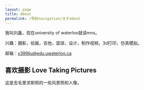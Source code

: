 ```yaml
---
layout: page
title: About
permalink: /导航navigation/关于about
---
```

我叫刘鑫，现在university of waterloo就读mns。

兴趣：摄影，绘画，吉他，篮球，设计，制作视频，3d打印，仿真模拟。

邮箱：x399liu@edu.uwaterloo.ca

## 喜欢摄影 Love Taking Pictures
这是去毛里求斯照的一些风景照和人像。

<section>
  <link rel="stylesheet" href="/css/swiper.min.css">
  <style>
      body {}
      .swiper-container {
            width: 100%;
            padding-top: 50px;
            padding-bottom: 50px;
        }
      .swiper-slide {
            background-position: center;
            background-size: cover;
            width: 300px;
            height: 300px;
        }
  </style>
  <div class="swiper-container">
          <div class="swiper-wrapper">
              <div class="swiper-slide" style="background-image:url(http://ww2.sinaimg.cn/mw690/8db2c8cbgw1f4mu1zjvo4j20q90higqh.jpg)"></div>
              <div class="swiper-slide" style="background-image:url(http://ww2.sinaimg.cn/mw690/8db2c8cbgw1f4mu1uehx2j20q90hiap2.jpg)"></div>
              <div class="swiper-slide" style="background-image:url(http://ww4.sinaimg.cn/mw690/8db2c8cbgw1f4mu1t93tdj20q90hitit.jpg)"></div>
              <div class="swiper-slide" style="background-image:url(http://ww2.sinaimg.cn/mw690/8db2c8cbgw1f4mu1vfp9cj20q90hi787.jpg)"></div>
              <div class="swiper-slide" style="background-image:url(http://ww1.sinaimg.cn/mw690/8db2c8cbgw1f4mu1wgduqj20q90hin16.jpg)"></div>
              <div class="swiper-slide" style="background-image:url(http://ww1.sinaimg.cn/mw690/8db2c8cbgw1f4mu1vxt9tj20q90hiq6p.jpg)"></div>
              <div class="swiper-slide" style="background-image:url(http://ww2.sinaimg.cn/mw690/8db2c8cbgw1f91oao6j7yj21kw11x4dd.jpg)"></div>
              <div class="swiper-slide" style="background-image:url(http://ww4.sinaimg.cn/mw690/8db2c8cbgw1f4mu1rpkydj20q90hidki.jpg)"></div>
              <div class="swiper-slide" style="background-image:url(http://ww3.sinaimg.cn/mw690/8db2c8cbgw1f4mu1r8pdmj20q90hin1g.jpg)"></div>
              <div class="swiper-slide" style="background-image:url(http://ww1.sinaimg.cn/mw690/8db2c8cbgw1f4mu1qtpjqj20q90hijux.jpg)"></div>
              <div class="swiper-slide" style="background-image:url(http://ww1.sinaimg.cn/mw690/8db2c8cbgw1f4mu1ol153j20wt0lv0zv.jpg)"></div>
              <div class="swiper-slide" style="background-image:url(http://ww3.sinaimg.cn/mw690/8db2c8cbgw1f4mu1mszz0j20q90hijwi.jpg)"></div>
              <div class="swiper-slide" style="background-image:url(http://ww1.sinaimg.cn/mw690/8db2c8cbgw1f4mu1m30j5j20q90hidkr.jpg)"></div>
              <div class="swiper-slide" style="background-image:url(http://ww4.sinaimg.cn/mw690/8db2c8cbgw1f4mu25ykqbj20q913etdt.jpg)"></div>
              <div class="swiper-slide" style="background-image:url(http://ww4.sinaimg.cn/mw690/8db2c8cbgw1f91oagg11uj21kw2dcnp3.jpg)"></div>
    </div>
    <div class="swiper-pagination"></div>
  </div>
  <script src="/js/swiper.min.js"></script>
  <script>
  var swiper = new Swiper('.swiper-container', {
          pagination: '.swiper-pagination',
          effect: 'coverflow',
          grabCursor: true,
          centeredSlides: true,
          slidesPerView: 'auto',
          coverflow: {
              rotate: 50,
              stretch: 0,
              depth: 100,
              modifier: 1,
              slideShadows : true
          }
      });
  </script>
</section>

## 喜欢设计 Love design
在大一时做的一些杂志、海报、宣传册

<section>
  <div class="swiper-container">
      <div class="swiper-wrapper">
              <div class="swiper-slide" style="background-image:url(http://ww4.sinaimg.cn/mw690/8db2c8cbgw1f9b0uptfr6j21kw29xu0x.jpg)"></div>
              <div class="swiper-slide" style="background-image:url(http://ww2.sinaimg.cn/mw690/8db2c8cbgw1f9b0uuft9wj21kw29xx6g.jpg)"></div>
              <div class="swiper-slide" style="background-image:url(http://ww3.sinaimg.cn/mw690/8db2c8cbgw1f9b0xdu7zuj20sv150tm0.jpg)"></div>
              <div class="swiper-slide" style="background-image:url(http://ww4.sinaimg.cn/mw690/8db2c8cbgw1f9b0udh6lyj20sv151wz1.jpg)"></div>
              <div class="swiper-slide" style="background-image:url(http://ww4.sinaimg.cn/mw690/8db2c8cbgw1f9b0bydgb8j20yf1cqtwe.jpg)"></div>
              <div class="swiper-slide" style="background-image:url(http://ww3.sinaimg.cn/mw690/8db2c8cbgw1f9b0bu1y0qj20yf1cqqrh.jpg)"></div>
              <div class="swiper-slide" style="background-image:url(http://ww4.sinaimg.cn/mw690/8db2c8cbgw1f9b0uk523cj20yf1cqqii.jpg)"></div>
              <div class="swiper-slide" style="background-image:url(http://ww1.sinaimg.cn/mw690/8db2c8cbgw1f9b0uyu2pqj20qo0jxmz5.jpg)"></div>
              <div class="swiper-slide" style="background-image:url(http://ww2.sinaimg.cn/mw690/8db2c8cbgw1f9b0uwnwgpj20jw0qogos.jpg)"></div>
              <div class="swiper-slide" style="background-image:url(http://ww1.sinaimg.cn/mw690/8db2c8cbgw1f9b0x12rqpj21cq0yf15j.jpg)"></div>
              <div class="swiper-slide" style="background-image:url(http://ww2.sinaimg.cn/mw690/8db2c8cbgw1f9b0x3v9g0j21cq0yfqe4.jpg)"></div>
              <div class="swiper-slide" style="background-image:url(http://ww1.sinaimg.cn/mw690/8db2c8cbgw1f9b0x8hzd3j21cq0yftp2.jpg)"></div>
              <div class="swiper-slide" style="background-image:url(http://ww1.sinaimg.cn/mw690/8db2c8cbgw1f9b0xb4p0rj21cq0yf44b.jpg)"></div>
      </div>
      <div class="swiper-pagination"></div>
  </div>
  <script src="/assets/js/swiper.min.js"></script>
  <script>
  var swiper = new Swiper('.swiper-container', {
          pagination: '.swiper-pagination',
          effect: 'coverflow',
          grabCursor: true,
          centeredSlides: true,
          slidesPerView: 'auto',
          coverflow: {
              rotate: 50,
              stretch: 0,
              depth: 100,
              modifier: 1,
              slideShadows : true
          }
      });
  </script>
</section>


## 喜欢篮球
这是我高中时打完球和老班的合照，记得那次比赛班里没来一个女生加油，最后还是争气地赢了:)
![](http://ww1.sinaimg.cn/mw690/8db2c8cbgw1f91q0elykhj20im0agdhr.jpg)

## 喜欢吉他
电吉他，木吉他，你要哪一个？

<iframe width="760px" height="500px" src="https://sway.com/s/RUcEizqz03GJxRmX/embed" frameborder="0" marginwidth="0" marginheight="0" scrolling="no" style="border: none; max-width:100%; max-height:100vh" allowfullscreen webkitallowfullscreen mozallowfullscreen msallowfullscreen></iframe>
      
## 喜欢设计
这是参加学校的光与光基比赛时做的海报，还记得当时微信投票时候没有跟同学说所以就没得几票，最后答辩的时候临时做了个屌屌的视频，人品大爆发拿了个第一嘻嘻～

<iframe width="760px" height="500px" src="https://sway.com/s/8CsBDymPwIEAei84/embed" frameborder="0" marginwidth="0" marginheight="0" scrolling="no" style="border: none; max-width:100%; max-height:100vh" allowfullscreen webkitallowfullscreen mozallowfullscreen msallowfullscreen></iframe>

## 喜欢制作视频
宣传部，军训组长，都是大一美好的回忆啊～

<iframe width="760px" height="500px" src="https://sway.com/s/kLIYRTg8Gd2i5Tzf/embed" frameborder="0" marginwidth="0" marginheight="0" scrolling="no" style="border: none; max-width:100%; max-height:100vh" allowfullscreen webkitallowfullscreen mozallowfullscreen msallowfullscreen></iframe>


